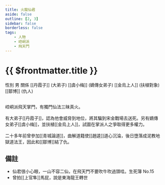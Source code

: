 ```yaml
---
title: 火龍仙君
aside: false
outline: [2, 3]
sidebar: false
borderless: false
tags:
    - 人物
    - 崆峒派
    - 飛天門
---
```


# {{ $frontmatter.title }}

<ChTabs position="bottom">
	<ChTab title="火龍仙君">
		<Ch src='/images/characters/special204/normal.png' position='right'/>
		<ChName nameZh='火龍仙君' nameEn='Huo Long Xian Jun' position='right' />
		<ChTable>
			<ChTr>
				<ChTd isTitle=true>
					性別
				</ChTd>
				<ChTd>
					男
				</ChTd>
			</ChTr>
			<ChTr>
				<ChTd isTitle=true position='center'>
					關係
				</ChTd>
			</ChTr>
			<ChTr>
				<ChTd position='center'>
					[[丹霞子]] (大弟子)
				</ChTd>
			</ChTr>
			<ChTr>
				<ChTd position='center'>
					[[虞小梅]] (嫡傳女弟子)
				</ChTd>
			</ChTr>
			<ChTr>
				<ChTd position='center'>
					[[金烏上人]] (扶植對象)
				</ChTd>
			</ChTr>
			<ChTr>
				<ChTd position='center'>
					[[鄒博]] (仇人)
				</ChTd>
			</ChTr>
		</ChTable>
	</ChTab>
</ChTabs>
<br><br>

崆峒派飛天掌門，有獨門仙法三昧真火。
<br><br>
有大弟子[[丹霞子]]，認為他會威脅到地位，將其騙到宋金戰場去送死。另有嫡傳女弟子[[虞小梅]]，並扶植[[金烏上人]]，試圖在掌派人之爭取得更多權力。
<br><br>
二十多年前曾參加[[青城論道]]，曲解道籍使[[趙逵]]道心沉淪，後日墮落成泥教地獄道法王，因此和[[鄒博]]結了仇。

## 備註

- 仙君很小心眼，一山不容二仙，在飛天門不要吹牛吹過頭哇。<BadendIcon :no="15">生死簿 No.15</BadendIcon>
- 曾拍[[上官隼]]馬屁，說是東海龍王轉世
